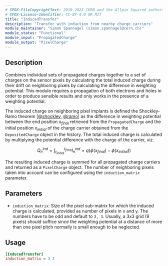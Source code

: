 ```yaml
---
# SPDX-FileCopyrightText: 2019-2023 CERN and the Allpix Squared authors
# SPDX-License-Identifier: CC-BY-4.0 OR MIT
title: "InducedTransfer"
description: "Transfer with induction from nearby charge carriers"
module_maintainer: "Simon Spannagel (simon.spannagel@cern.ch)"
module_status: "Functional"
module_input: "PropagatedCharge"
module_output: "PixelCharge"
---
```


## Description
Combines individual sets of propagated charges together to a set of charges on the sensor pixels by calculating the total induced charge during their drift on neighboring pixels by calculating the difference in weighting potential.
This module requires a propagation of both electrons and holes in order to produce sensible results and only works in the presence of a weighting potential.

The induced charge on neighboring pixel implants is defined the Shockley-Ramo theorem \[[@shockley], [@ramo]\] as the difference in weighting potential between the end position $`x_{final}`$ retrieved from the `PropagatedCharge` and the initial position $`x_{initial}`$ of the charge carrier obtained from the `DepositedCharge` object in the history.
The total induced charge is calculated by multiplying the potential difference with the charge of the carrier, viz.

```math
Q_n^{ind} = \int_{t_{initial}}^{t_{final}} I_n^{ind} = q \left( \phi (x_{final}) - \phi(x_{initial}) \right)
```

The resulting induced charge is summed for all propagated charge carriers and returned as a `PixelCharge` object. The number of neighboring pixels taken into account can be configured using the `induction_matrix` parameter.

## Parameters
* `induction_matrix`: Size of the pixel sub-matrix for which the induced charge is calculated, provided as number of pixels in x and y. The numbers have to be odd and default to `3, 3`. Usually, a 3x3 grid (9 pixels) should suffice since the weighting potential at a distance of more than one pixel pitch normally is small enough to be neglected.

## Usage
```ini
[InducedTransfer]
induction_matrix = 3 3
```

[@shockley]: https://doi.org/10.1063/1.1710367
[@ramo]: https://doi.org/10.1109/JRPROC.1939.228757
